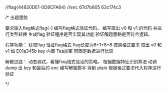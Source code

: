 //flag{44820DE1-0D8CFA64}
//enc  67d7b805 63c174c3

/*
出题思路

要求输入flag格式flag{*-*}
编写flag格式验证代码。
编写取出 v0 和 v1 的代码 并进行类型转换
生成flag
验证程序是否实现其功能
验证解题思路是否符合逻辑。

程序功能：
获取flag
验证flag格式 flag长度为6+1+8+8
按照格式要求 取出 v0 和 v1 如 E01a345b
key 内置 
Tea加密
同固定数据进行比较

解题思路：
动态调试，看懂flag格式验证的策略。
根据数据特征识别算法
动调 dump 出 key 和最后的 enc
编写解密脚本 得到 plain
根据格式要求代入程序进行验证

*/